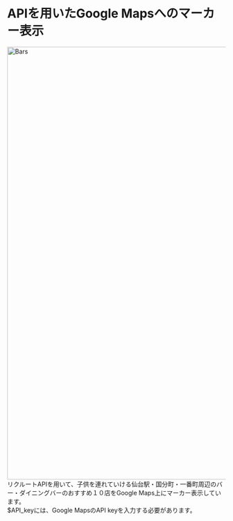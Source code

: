 # APIを用いたGoogle Mapsへのマーカー表示
<img width="998" alt="Bars" src="https://user-images.githubusercontent.com/55599388/76421992-dfb50880-63e7-11ea-92d3-0cc34ec36534.png"><br>
リクルートAPIを用いて、子供を連れていける仙台駅・国分町・一番町周辺のバー・ダイニングバーのおすすめ１０店をGoogle Maps上にマーカー表示しています。</br>
$API_keyには、Google MapsのAPI keyを入力する必要があります。
